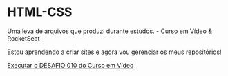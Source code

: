 # HTML-CSS
 Uma leva de arquivos que produzi durante estudos. - Curso em Vídeo & RocketSeat

Estou aprendendo a criar sites e agora vou gerenciar os meus repositórios!

<a href="https://jaopzj.github.io/HTML-CSS/desafios/desafio010/android.html">Executar o DESAFIO 010 do Curso em Vídeo</a>
